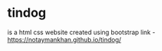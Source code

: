 # tindog

is a html css website created using bootstrap 
link - https://notaymankhan.github.io/tindog/

